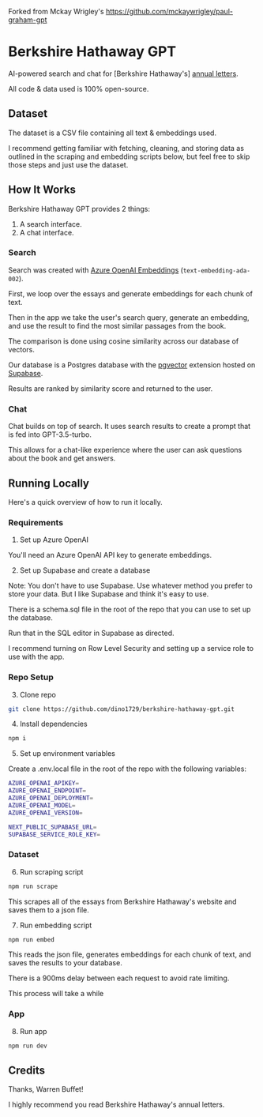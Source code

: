 Forked from Mckay Wrigley's https://github.com/mckaywrigley/paul-graham-gpt

# Berkshire Hathaway GPT

AI-powered search and chat for [Berkshire Hathaway's] [annual letters](https://www.berkshirehathaway.com/letters/letters.html).

All code & data used is 100% open-source.

## Dataset

The dataset is a CSV file containing all text & embeddings used.

I recommend getting familiar with fetching, cleaning, and storing data as outlined in the scraping and embedding scripts below, but feel free to skip those steps and just use the dataset.

## How It Works

Berkshire Hathaway GPT provides 2 things:

1. A search interface.
2. A chat interface.

### Search

Search was created with [Azure OpenAI Embeddings](https://platform.openai.com/docs/guides/embeddings) (`text-embedding-ada-002`).

First, we loop over the essays and generate embeddings for each chunk of text.

Then in the app we take the user's search query, generate an embedding, and use the result to find the most similar passages from the book.

The comparison is done using cosine similarity across our database of vectors.

Our database is a Postgres database with the [pgvector](https://github.com/pgvector/pgvector) extension hosted on [Supabase](https://supabase.com/).

Results are ranked by similarity score and returned to the user.

### Chat

Chat builds on top of search. It uses search results to create a prompt that is fed into GPT-3.5-turbo.

This allows for a chat-like experience where the user can ask questions about the book and get answers.

## Running Locally

Here's a quick overview of how to run it locally.

### Requirements

1. Set up Azure OpenAI

You'll need an Azure OpenAI API key to generate embeddings.

2. Set up Supabase and create a database

Note: You don't have to use Supabase. Use whatever method you prefer to store your data. But I like Supabase and think it's easy to use.

There is a schema.sql file in the root of the repo that you can use to set up the database.

Run that in the SQL editor in Supabase as directed.

I recommend turning on Row Level Security and setting up a service role to use with the app.

### Repo Setup

3. Clone repo

```bash
git clone https://github.com/dino1729/berkshire-hathaway-gpt.git
```

4. Install dependencies

```bash
npm i
```

5. Set up environment variables

Create a .env.local file in the root of the repo with the following variables:

```bash
AZURE_OPENAI_APIKEY=
AZURE_OPENAI_ENDPOINT=
AZURE_OPENAI_DEPLOYMENT=
AZURE_OPENAI_MODEL=
AZURE_OPENAI_VERSION=

NEXT_PUBLIC_SUPABASE_URL=
SUPABASE_SERVICE_ROLE_KEY=
```

### Dataset

6. Run scraping script

```bash
npm run scrape
```

This scrapes all of the essays from Berkshire Hathaway's website and saves them to a json file.

7. Run embedding script

```bash
npm run embed
```

This reads the json file, generates embeddings for each chunk of text, and saves the results to your database.

There is a 900ms delay between each request to avoid rate limiting.

This process will take a while

### App

8. Run app

```bash
npm run dev
```

## Credits

Thanks, Warren Buffet!

I highly recommend you read Berkshire Hathaway's annual letters.
